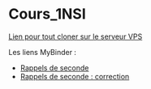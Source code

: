 # Cours_1NSI
[Lien pour tout cloner sur le serveur VPS](https://54.38.180.246/jupyter/hub/user-redirect/git-pull?repo=https%3A%2F%2Fgithub.com%2FROUGIER-Eric%2FCours_1NSI&app=notebook)

Les liens MyBinder :
- [Rappels de seconde](https://mybinder.org/v2/gh/ROUGIER-Eric/Cours_1NSI/2eaf45524ca8e6702d241dee38806f998dffc236)
- [Rappels de seconde : correction](https://mybinder.org/v2/gh/ROUGIER-Eric/Cours_1NSI/2eaf45524ca8e6702d241dee38806f998dffc236)
